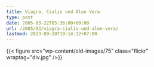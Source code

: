 ```yaml
---
title: Viagra, Cialis und Aloe Vera
type: post
date: 2005-03-22T05:36:00+00:00
url: /2005/03/viagra-cialis-und-aloe-vera/
lastmod: 2023-09-10T19:14:12+07:00
---
```

{{< figure src="wp-content/old-images/75" class="flickr" wraptag="div.jpg" />}}
